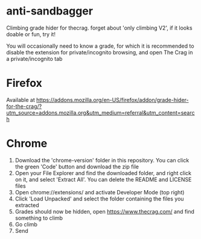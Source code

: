 # anti-sandbagger
Climbing grade hider for thecrag. forget about 'only climbing V2', if it looks doable or fun, try it! 

You will occasionally need to know a grade, for which it is recommended to disable the extension for private/incognito browsing, and open The Crag in a private/incognito tab 

# Firefox
Available at https://addons.mozilla.org/en-US/firefox/addon/grade-hider-for-the-crag/?utm_source=addons.mozilla.org&utm_medium=referral&utm_content=search

# Chrome
1. Download the 'chrome-version' folder in this repository. You can click the green 'Code' button and download the zip file
2. Open your File Explorer and find the downloaded folder, and right click on it, and select 'Extract All'. You can delete the README and LICENSE files
3. Open chrome://extensions/ and activate Developer Mode (top right)
4. Click 'Load Unpacked' and select the folder containing the files you extracted
5. Grades should now be hidden, open https://www.thecrag.com/ and find something to climb
6. Go climb
7. Send
